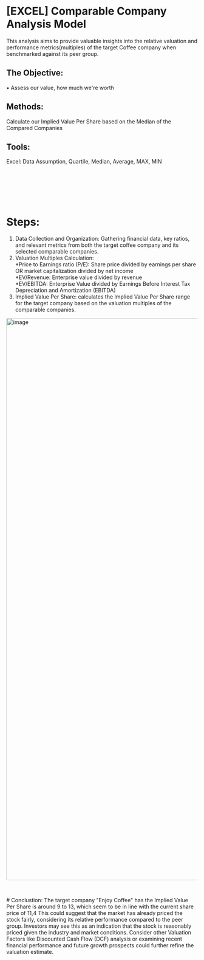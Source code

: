 # [EXCEL] Comparable Company Analysis Model

This analysis aims to provide valuable insights into the relative valuation and performance metrics(multiples) of the target Coffee company when benchmarked against its peer group.

## The Objective: 
• Assess our value, how much we're worth <br/>

## Methods: 
Calculate our Implied Value Per Share based on the Median of the Compared Companies 

## Tools: 
Excel: Data Assumption, Quartile, Median, Average, MAX, MIN <br/>

<pre>




   
</pre>

# Steps:

1. Data Collection and Organization: Gathering financial data, key ratios, and relevant metrics from both the target coffee company and its selected comparable companies.
2. Valuation Multiples Calculation:<br/>
   *Price to Earnings ratio (P/E): Share price divided by earnings per share OR market capitalization divided by net income <br/>
   *EV/Revenue: Enterprise value divided by revenue <br/>
   *EV/EBITDA: Enterprise Value divided by Earnings Before Interest Tax Depreciation and Amortization (EBITDA) <br/>
3. Implied Value Per Share: calculates the Implied Value Per Share range for the target company based on the valuation multiples of the comparable companies.

<img width="1479" alt="image" src="https://github.com/Inyourdreams12/Comperable_Company_Analysis_EXCEL/assets/119731058/dcffd45b-f4bc-4834-a45f-ed4cb66b1531">
<pre>




   
</pre>
# Conclustion:
The target company "Enjoy Coffee" has the Implied Value Per Share is around 9 to 13, which seem to be in line with the current share price of 11,4
This could suggest that the market has already priced the stock fairly, considering its relative performance compared to the peer group. Investors may see this as an indication that the stock is reasonably priced given the industry and market conditions.
Consider other Valuation Factors like Discounted Cash Flow (DCF) analysis or examining recent financial performance and future growth prospects could further refine the valuation estimate.
